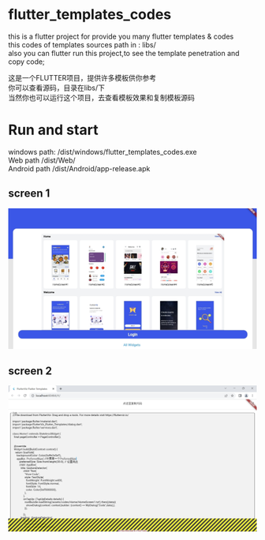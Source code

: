 # flutter_templates_codes

this is a flutter project for provide you many flutter templates & codes  
this codes of templates sources path in : libs/  
also you can flutter run this project,to see the template penetration and copy code;  

这是一个FLUTTER项目，提供许多模板供你参考  
你可以查看源码，目录在libs/下  
当然你也可以运行这个项目，去查看模板效果和复制模板源码  
# Run and start  
windows path: /dist/windows/flutter_templates_codes.exe  
Web path  /dist/Web/  
Android path /dist/Android/app-release.apk  

## screen 1
![image](https://github.com/fengyunworks/flutter_templates_codes/blob/main/assets/images/screen1.jpg)

## screen 2

![image](https://github.com/fengyunworks/flutter_templates_codes/blob/main/assets/images/screen2.jpg)
